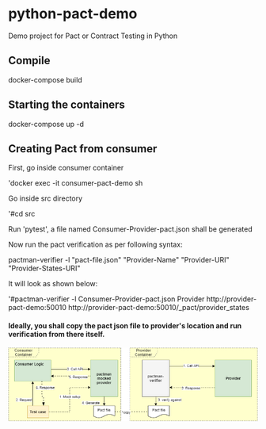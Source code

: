 # python-pact-demo
Demo project for Pact or Contract Testing in Python

## Compile
docker-compose build

## Starting the containers
docker-compose up -d

## Creating Pact from consumer
First, go inside consumer container

'docker exec -it consumer-pact-demo sh

Go inside src directory

'#cd src

Run 'pytest', a file named Consumer-Provider-pact.json shall be generated

Now run the pact verification as per following syntax:

pactman-verifier -l "pact-file.json" "Provider-Name" "Provider-URI" "Provider-States-URI"

It will look as shown below:

'#pactman-verifier -l Consumer-Provider-pact.json Provider http://provider-pact-demo:50010 http://provider-pact-demo:50010/_pact/provider_states

#### Ideally, you shall copy the pact json file to provider's location and run verification from there itself.

![Demo Setup](demo-setup.png)
